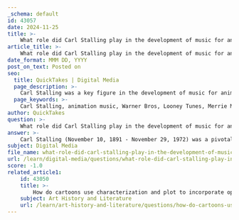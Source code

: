 ```yaml
---
_schema: default
id: 43057
date: 2024-11-25
title: >-
    What role did Carl Stalling play in the development of music for animation?
article_title: >-
    What role did Carl Stalling play in the development of music for animation?
date_format: MMM DD, YYYY
post_on_text: Posted on
seo:
  title: QuickTakes | Digital Media
  page_description: >-
    Carl Stalling was a key figure in the development of music for animation, known for his innovative scoring techniques that integrated music with animation, significantly influencing the sound of classic cartoons like Looney Tunes and Merrie Melodies.
  page_keywords: >-
    Carl Stalling, animation music, Warner Bros, Looney Tunes, Merrie Melodies, mickey-mousing, cartoon scoring, classical music, Treg Brown, innovative techniques, audiovisual storytelling, sound effects, caricature soundtracks
author: QuickTakes
question: >-
    What role did Carl Stalling play in the development of music for animation?
answer: >-
    Carl Stalling (November 10, 1891 - November 29, 1972) was a pivotal figure in the development of music for animation, particularly known for his work with Warner Bros. on the Looney Tunes and Merrie Melodies series. Over his career, he composed music for more than 600 animated films, averaging one complete score each week for 22 years, which significantly shaped the sound of American animation.\n\nStalling's approach to cartoon scoring was innovative and influential. He was known for his ability to integrate music with the visual rhythm of animation, making the music an essential part of the storytelling. His scores often featured a blend of original compositions and arrangements of popular songs, which he used to enhance the comedic timing and emotional impact of the cartoons. This technique, sometimes referred to as "mickey-mousing," involved synchronizing the music closely with the on-screen action, creating a seamless connection between sound and movement.\n\nBefore his work in animation, Stalling gained experience as a theater accompanist, where he learned to use music to amplify the narrative. This background allowed him to effectively translate the humor and action of animated shorts into musical form. His scores were characterized by their vigor, inventiveness, and cleverness, making them as memorable as the animations themselves.\n\nStalling's contributions to animation music were not only significant in terms of quantity but also in their lasting impact. His work introduced many audiences to classical music through the incorporation of classical themes into cartoon scores, serving as an entry point for generations of listeners. His collaboration with sound effects artist Treg Brown further enhanced the overall experience of Warner Bros. cartoons, creating a cohesive auditory landscape that complemented the visual gags and storytelling.\n\nIn summary, Carl Stalling's role in the development of music for animation was marked by his innovative scoring techniques, his ability to fuse music with animation, and his extensive body of work that has left a lasting legacy in the field of animated entertainment.
subject: Digital Media
file_name: what-role-did-carl-stalling-play-in-the-development-of-music-for-animation.md
url: /learn/digital-media/questions/what-role-did-carl-stalling-play-in-the-development-of-music-for-animation
score: -1.0
related_article1:
    id: 43050
    title: >-
        How do cartoons use characterization and plot to incorporate opera?
    subject: Art History and Literature
    url: /learn/art-history-and-literature/questions/how-do-cartoons-use-characterization-and-plot-to-incorporate-opera
---
```


&nbsp;